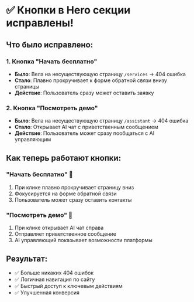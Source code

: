 # ✅ Кнопки в Hero секции исправлены!

## Что было исправлено:

### 1. **Кнопка "Начать бесплатно"**
- **Было**: Вела на несуществующую страницу `/services` → 404 ошибка
- **Стало**: Плавно прокручивает к форме обратной связи внизу страницы
- **Действие**: Пользователь сразу может оставить заявку

### 2. **Кнопка "Посмотреть демо"**
- **Было**: Вела на несуществующую страницу `/assistant` → 404 ошибка
- **Стало**: Открывает AI чат с приветственным сообщением
- **Действие**: Пользователь может сразу пообщаться с AI управляющим

## Как теперь работают кнопки:

### "Начать бесплатно" 🚀
1. При клике плавно прокручивает страницу вниз
2. Фокусируется на форме обратной связи
3. Пользователь может сразу оставить контакты

### "Посмотреть демо" 🤖
1. При клике открывает AI чат справа
2. Отправляет приветственное сообщение
3. AI управляющий показывает возможности платформы

## Результат:
- ✅ Больше никаких 404 ошибок
- ✅ Логичная навигация по сайту
- ✅ Быстрый доступ к ключевым действиям
- ✅ Улучшенная конверсия